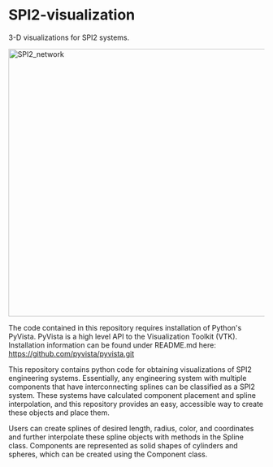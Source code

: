 # SPI2-visualization
3-D visualizations for SPI2 systems.

<img width="527" alt="SPI2_network" src="https://user-images.githubusercontent.com/73458503/187379816-01dc92a4-8329-4ec9-9fec-d36e32178491.png">

The code contained in this repository requires installation of Python's PyVista. PyVista is a high level API to the Visualization Toolkit (VTK). Installation information can be found under README.md here: https://github.com/pyvista/pyvista.git

This repository contains python code for obtaining visualizations of SPI2 engineering systems. Essentially, any engineering system with multiple components that have interconnecting splines can be classified as a SPI2 system. These systems have calculated component placement and spline interpolation, and this repository provides an easy, accessible way to create these objects and place them. 

Users can create splines of desired length, radius, color, and coordinates and further interpolate these spline objects with methods in the Spline class. Components are represented as solid shapes of cylinders and spheres, which can be created using the Component class. 


